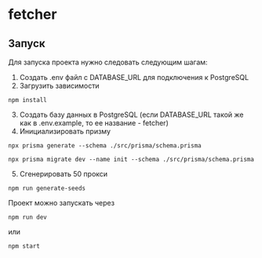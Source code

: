# fetcher
## Запуск
Для запуска проекта нужно следовать следующим шагам:
1. Создать .env файл с DATABASE_URL для подключения к PostgreSQL
2. Загрузить зависимости
```
npm install
```
3. Создать базу данных в PostgreSQL (если DATABASE_URL такой же как в .env.example, то ее название - fetcher)
4. Инициализировать призму
```
npx prisma generate --schema ./src/prisma/schema.prisma
```
```
npx prisma migrate dev --name init --schema ./src/prisma/schema.prisma
```
5. Сгенерировать 50 прокси
```
npm run generate-seeds
```
Проект можно запускать через
```
npm run dev
```
или
```
npm start
```
